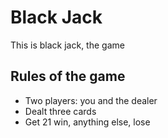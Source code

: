 # Black Jack

This is black jack, the game

## Rules of the game

- Two players: you and the dealer
- Dealt three cards
- Get 21 win, anything else, lose

